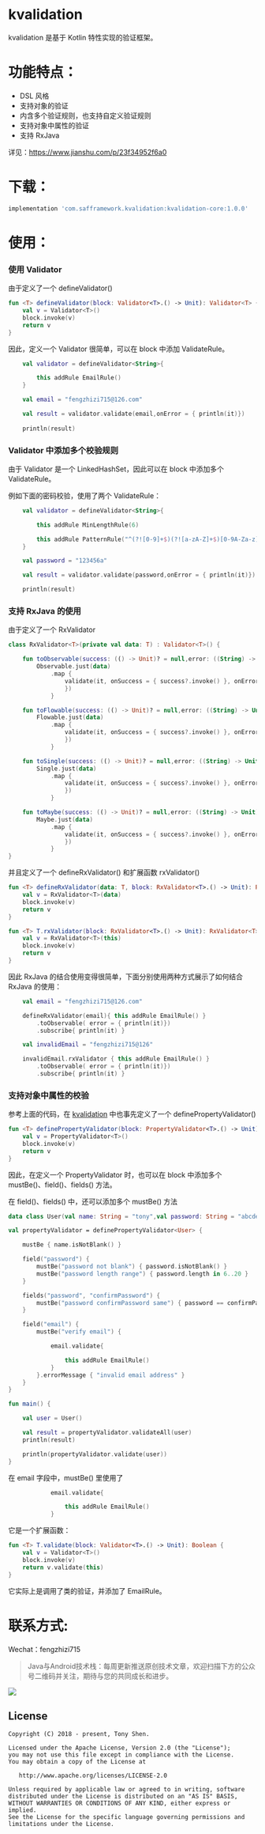 # kvalidation

kvalidation 是基于 Kotlin 特性实现的验证框架。

# 功能特点：

* DSL 风格
* 支持对象的验证
* 内含多个验证规则，也支持自定义验证规则
* 支持对象中属性的验证
* 支持 RxJava

详见：https://www.jianshu.com/p/23f34952f6a0

# 下载：

```groovy
implementation 'com.safframework.kvalidation:kvalidation-core:1.0.0'
```

# 使用：

### 使用 Validator

由于定义了一个 defineValidator()

```kotlin
fun <T> defineValidator(block: Validator<T>.() -> Unit): Validator<T> {
    val v = Validator<T>()
    block.invoke(v)
    return v
}
```

因此，定义一个 Validator 很简单，可以在 block 中添加 ValidateRule。

```kotlin
    val validator = defineValidator<String>{

        this addRule EmailRule()
    }

    val email = "fengzhizi715@126.com"

    val result = validator.validate(email,onError = { println(it)})
    
    println(result)
```

### Validator 中添加多个校验规则

由于 Validator 是一个 LinkedHashSet，因此可以在 block 中添加多个 ValidateRule。

例如下面的密码校验，使用了两个 ValidateRule：

```kotlin
    val validator = defineValidator<String>{

        this addRule MinLengthRule(6)                                       // 密码长度不能小于6位

        this addRule PatternRule("^(?![0-9]+$)(?![a-zA-Z]+$)[0-9A-Za-z]+$") // 密码必须数字和字母的组合
    }

    val password = "123456a"

    val result = validator.validate(password,onError = { println(it)})

    println(result)
```

### 支持 RxJava 的使用

由于定义了一个 RxValidator

```kotlin
class RxValidator<T>(private val data: T) : Validator<T>() {

    fun toObservable(success: (() -> Unit)? = null,error: ((String) -> Unit)? = null) =
        Observable.just(data)
            .map {
                validate(it, onSuccess = { success?.invoke() }, onError = { message -> error?.invoke(message)
                })
            }

    fun toFlowable(success: (() -> Unit)? = null,error: ((String) -> Unit)? = null) =
        Flowable.just(data)
            .map {
                validate(it, onSuccess = { success?.invoke() }, onError = { message -> error?.invoke(message)
                })
            }

    fun toSingle(success: (() -> Unit)? = null,error: ((String) -> Unit)? = null) =
        Single.just(data)
            .map {
                validate(it, onSuccess = { success?.invoke() }, onError = { message -> error?.invoke(message)
                })
            }

    fun toMaybe(success: (() -> Unit)? = null,error: ((String) -> Unit)? = null) =
        Maybe.just(data)
            .map {
                validate(it, onSuccess = { success?.invoke() }, onError = { message -> error?.invoke(message)
                })
            }
}
```

并且定义了一个 defineRxValidator() 和扩展函数 rxValidator()

```kotlin
fun <T> defineRxValidator(data: T, block: RxValidator<T>.() -> Unit): RxValidator<T> {
    val v = RxValidator<T>(data)
    block.invoke(v)
    return v
}

fun <T> T.rxValidator(block: RxValidator<T>.() -> Unit): RxValidator<T> {
    val v = RxValidator<T>(this)
    block.invoke(v)
    return v
}
```

因此 RxJava 的结合使用变得很简单，下面分别使用两种方式展示了如何结合 RxJava 的使用：

```kotlin
    val email = "fengzhizi715@126.com"

    defineRxValidator(email){ this addRule EmailRule() }
        .toObservable( error = { println(it)})
        .subscribe{ println(it) }

    val invalidEmail = "fengzhizi715@126"

    invalidEmail.rxValidator { this addRule EmailRule() }
        .toObservable( error = { println(it)})
        .subscribe{ println(it) }
```

### 支持对象中属性的校验

参考上面的代码，在 [kvalidation](https://github.com/fengzhizi715/kvalidation) 中也事先定义了一个 definePropertyValidator()

```kotlin
fun <T> definePropertyValidator(block: PropertyValidator<T>.() -> Unit): PropertyValidator<T> {
    val v = PropertyValidator<T>()
    block.invoke(v)
    return v
}
```

因此，在定义一个 PropertyValidator 时，也可以在 block 中添加多个 mustBe()、field()、fields() 方法。

在 field()、fields() 中，还可以添加多个 mustBe() 方法

```kotlin
data class User(val name: String = "tony",val password: String = "abcdefg", val confirmPassword: String = "abcdefg" ,val email:String = "abc#abc.com")

val propertyValidator = definePropertyValidator<User> {

    mustBe { name.isNotBlank() }

    field("password") {
        mustBe("password not blank") { password.isNotBlank() }
        mustBe("password length range") { password.length in 6..20 }
    }

    fields("password", "confirmPassword") {
        mustBe("password confirmPassword same") { password == confirmPassword }
    }

    field("email") {
        mustBe("verify email") {

            email.validate{

                this addRule EmailRule()
            }
        }.errorMessage { "invalid email address" }
    }
}

fun main() {

    val user = User()

    val result = propertyValidator.validateAll(user)
    println(result)

    println(propertyValidator.validate(user))
}
```

在 email 字段中，mustBe() 里使用了

```kotlin
            email.validate{

                this addRule EmailRule()
            }
```

它是一个扩展函数：

```kotlin
fun <T> T.validate(block: Validator<T>.() -> Unit): Boolean {
    val v = Validator<T>()
    block.invoke(v)
    return v.validate(this)
}
```

它实际上是调用了类的验证，并添加了 EmailRule。

# 联系方式:

Wechat：fengzhizi715

> Java与Android技术栈：每周更新推送原创技术文章，欢迎扫描下方的公众号二维码并关注，期待与您的共同成长和进步。

![](https://user-gold-cdn.xitu.io/2018/7/24/164cc729c7c69ac1?w=344&h=344&f=jpeg&s=9082)


License
-------

    Copyright (C) 2018 - present, Tony Shen.

    Licensed under the Apache License, Version 2.0 (the "License");
    you may not use this file except in compliance with the License.
    You may obtain a copy of the License at

       http://www.apache.org/licenses/LICENSE-2.0

    Unless required by applicable law or agreed to in writing, software
    distributed under the License is distributed on an "AS IS" BASIS,
    WITHOUT WARRANTIES OR CONDITIONS OF ANY KIND, either express or implied.
    See the License for the specific language governing permissions and
    limitations under the License.
